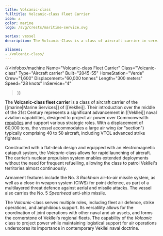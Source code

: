 ```yaml
---
title: Volcanic-class
fulltitle: Volcanic-class Fleet Carrier
icon: ⚓️
color: marine
logo: /svg/crests/maritime-service.svg

series: vessel
description: The Volcanic-Class is a class of aircraft carrier in service with the Vekllei Armed Forces.

aliases:
- /volcanic-class/
---
```

{{<infobox/machine
	Name="Volcanic-class Fleet Carrier"
	Class="Volcanic-class"
	Type="Aircraft carrier"
	Built="2045-55"
	HomeStation="Verde"
	Crew="1,600"
	Displacement="60,000 tonnes"
	Length="300 meters"
	Speed="28 knots"
	InService="4"
>}}

The **Volcanic-class fleet carrier** is a class of aircraft carrier of the [[marine|Marine Services]] of [[Vekllei]]. Their introduction over the middle of the 21st Century represents a significant advancement in [[Vekllei]] naval aviation capabilities, designed to project air power over Commonwealth [republics](/republics/) and support various strategic roles. With a displacement of 60,000 tons, the vessel accommodates a large air wing (or "section") typically comprising 40 to 50 aircraft, including VTOL advanced strike fighters.

Constructed with a flat-deck design and equipped with an electromagnetic catapult system, the *Volcanic*-class allows for rapid launching of aircraft. The carrier’s nuclear propulsion system enables extended deployments without the need for frequent refuelling, allowing the class to patrol Vekllei's territories almost continuously.

Armament features include the No. 3 *Rackham* air-to-air missile system, as well as a close-in weapon system (CIWS) for point defence, as part of a multilayered threat defence against aerial and missile attacks. The vessel also carries the No. 5 *Spearhead* anti-ship missile.

The *Volcanic*-class serves multiple roles, including fleet air defence, strike operations, and amphibious support. Its versatility allows for the coordination of joint operations with other naval and air assets, and forms the cornerstone of Vekllei's regional fleets. The capability of the *Volcanic* class to project power while maintaining logistical support for air operations underscores its importance in contemporary Vekllei naval doctrine.

